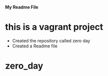 **My Readme File**
# this is a vagrant project
* Created the repository called zero day
* Created a Readme file
# zero_day
